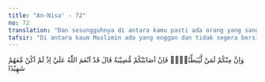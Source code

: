 ```yaml
---
title: "An-Nisa' - 72"
no: 72
translation: "Dan sesungguhnya di antara kamu pasti ada orang yang sangat enggan (ke medan pertempuran). Lalu jika kamu ditimpa musibah dia berkata, “Sungguh, Allah telah memberikan nikmat kepadaku karena aku tidak ikut berperang bersama mereka.”"
tafsir: "Di antara kaum Muslimin ada yang enggan dan tidak segera bersiap-siap untuk pergi ke medan pertempuran dengan bermacam alasan agar mereka tidak jadi ikut bertempur. Mereka ini adalah orang-orang yang lemah iman dan orang-orang munafik yang selalu terdapat dalam setiap peperangan dan perjuangan di sepanjang masa.\n\nSelanjutnya ayat ini menjelaskan bagaimana sikap kaum munafik dan orang yang tidak ikut berperang. Bila kaum Muslimin ditimpa musibah atau kekalahan dalam medan pertempuran, mereka merasa gembira dan menganggap bahwa tidak ikutnya mereka dalam peperangan sebagai satu karunia dari Allah karena mereka tidak ikut terbunuh atau luka-luka."
---
```


وَاِنَّ مِنْكُمْ لَمَنْ لَّيُبَطِّئَنَّۚ فَاِنْ اَصَابَتْكُمْ مُّصِيْبَةٌ قَالَ قَدْ اَنْعَمَ اللّٰهُ عَلَيَّ اِذْ لَمْ اَكُنْ مَّعَهُمْ شَهِيْدًا 
